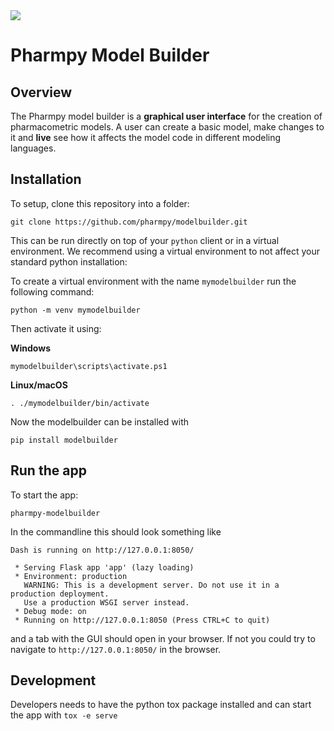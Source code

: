 <img src="https://pharmpy.github.io/latest/_images/Pharmpy_logo.svg"> 

# Pharmpy Model Builder

## Overview

The Pharmpy model builder is a **graphical user interface** for the creation of pharmacometric models.
A user can create a basic model, make changes to it and **live** see how it affects the model code in different
modeling languages.

## Installation

To setup, clone this repository into a folder:

```
git clone https://github.com/pharmpy/modelbuilder.git
```

This can be run directly on top of your `python` client or in a virtual environment. We recommend
using a virtual environment to not affect your standard python installation:

To create a virtual environment with the name ``mymodelbuilder`` run the following command:

```
python -m venv mymodelbuilder
```

Then activate it using:

**Windows**

```
mymodelbuilder\scripts\activate.ps1
```

**Linux/macOS**

```
. ./mymodelbuilder/bin/activate
```

Now the modelbuilder can be installed with 

```
pip install modelbuilder
```

## Run the app

To start the app:

`pharmpy-modelbuilder`

In the commandline this should look something like

```
Dash is running on http://127.0.0.1:8050/

 * Serving Flask app 'app' (lazy loading)
 * Environment: production
   WARNING: This is a development server. Do not use it in a production deployment.
   Use a production WSGI server instead.
 * Debug mode: on
 * Running on http://127.0.0.1:8050 (Press CTRL+C to quit)
```

and a tab with the GUI should open in your browser. If not you could try to navigate to `http://127.0.0.1:8050/` in the browser.

## Development

Developers needs to have the python tox package installed and can start the app with `tox -e serve`
